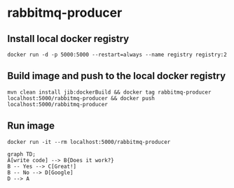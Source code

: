 # rabbitmq-producer

## Install local docker registry
````
docker run -d -p 5000:5000 --restart=always --name registry registry:2
````

## Build image and push to the local docker registry
````
mvn clean install jib:dockerBuild && docker tag rabbitmq-producer localhost:5000/rabbitmq-producer && docker push localhost:5000/rabbitmq-producer
````
## Run image
````
docker run -it --rm localhost:5000/rabbitmq-producer
````



````mermaid
graph TD;
A[write code] --> B{Does it work?}
B -- Yes --> C[Great!]
B -- No --> D[Google]
D --> A
````

